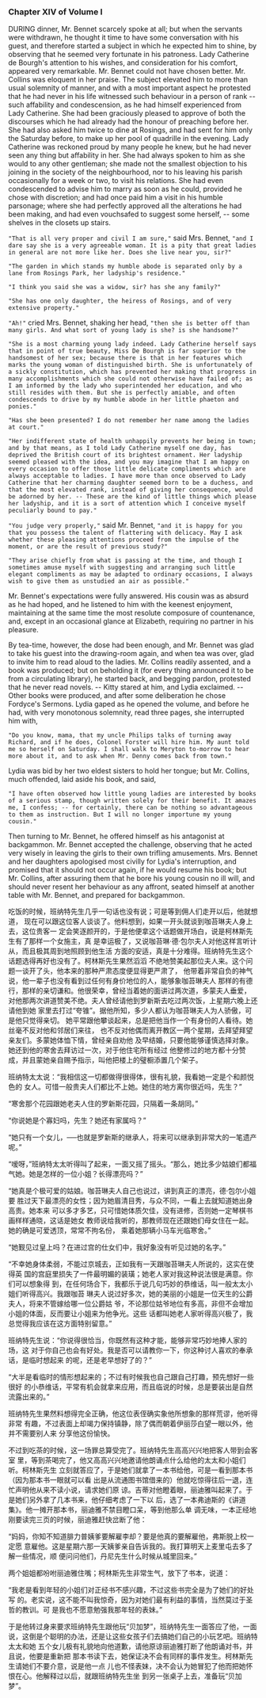 ### Chapter XIV of Volume I

 DURING dinner, Mr. Bennet scarcely spoke at all; but when the servants were withdrawn, he thought it time to have some conversation with his guest, and therefore started a subject in which he expected him to shine, by observing that he seemed very fortunate in his patroness. Lady Catherine de Bourgh's attention to his wishes, and consideration for his comfort, appeared very remarkable. Mr. Bennet could not have chosen better. Mr. Collins was eloquent in her praise. The subject elevated him to more than usual solemnity of manner, and with a most important aspect he protested that he had never in his life witnessed such behaviour in a person of rank -- such affability and condescension, as he had himself experienced from Lady Catherine. She had been graciously pleased to approve of both the discourses which he had already had the honour of preaching before her. She had also asked him twice to dine at Rosings, and had sent for him only the Saturday before, to make up her pool of quadrille in the evening. Lady Catherine was reckoned proud by many people he knew, but he had never seen any thing but affability in her. She had always spoken to him as she would to any other gentleman; she made not the smallest objection to his joining in the society of the neighbourhood, nor to his leaving his parish occasionally for a week or two, to visit his relations. She had even condescended to advise him to marry as soon as he could, provided he chose with discretion; and had once paid him a visit in his humble parsonage; where she had perfectly approved all the alterations he had been making, and had even vouchsafed to suggest some herself, -- some shelves in the closets up stairs.

```"That is all very proper and civil I am sure,"``` said Mrs. Bennet, ```"and I dare say she is a very agreeable woman. It is a pity that great ladies in general are not more like her. Does she live near you, sir?"```

```"The garden in which stands my humble abode is separated only by a lane from Rosings Park, her ladyship's residence."```

```"I think you said she was a widow, sir? has she any family?"```

```"She has one only daughter, the heiress of Rosings, and of very extensive property."```

```"Ah!"``` cried Mrs. Bennet, shaking her head, ```"then she is better off than many girls. And what sort of young lady is she? is she handsome?"```

```"She is a most charming young lady indeed. Lady Catherine herself says that in point of true beauty, Miss De Bourgh is far superior to the handsomest of her sex; because there is that in her features which marks the young woman of distinguished birth. She is unfortunately of a sickly constitution, which has prevented her making that progress in many accomplishments which she could not otherwise have failed of; as I am informed by the lady who superintended her education, and who still resides with them. But she is perfectly amiable, and often condescends to drive by my humble abode in her little phaeton and ponies."```

```"Has she been presented? I do not remember her name among the ladies at court."```

```"Her indifferent state of health unhappily prevents her being in town; and by that means, as I told Lady Catherine myself one day, has deprived the British court of its brightest ornament. Her ladyship seemed pleased with the idea, and you may imagine that I am happy on every occasion to offer those little delicate compliments which are always acceptable to ladies. I have more than once observed to Lady Catherine that her charming daughter seemed born to be a duchess, and that the most elevated rank, instead of giving her consequence, would be adorned by her. -- These are the kind of little things which please her ladyship, and it is a sort of attention which I conceive myself peculiarly bound to pay."```

```"You judge very properly,"``` said Mr. Bennet, ```"and it is happy for you that you possess the talent of flattering with delicacy. May I ask whether these pleasing attentions proceed from the impulse of the moment, or are the result of previous study?"```

```"They arise chiefly from what is passing at the time, and though I sometimes amuse myself with suggesting and arranging such little elegant compliments as may be adapted to ordinary occasions, I always wish to give them as unstudied an air as possible."```

Mr. Bennet's expectations were fully answered. His cousin was as absurd as he had hoped, and he listened to him with the keenest enjoyment, maintaining at the same time the most resolute composure of countenance, and, except in an occasional glance at Elizabeth, requiring no partner in his pleasure.

By tea-time, however, the dose had been enough, and Mr. Bennet was glad to take his guest into the drawing-room again, and when tea was over, glad to invite him to read aloud to the ladies. Mr. Collins readily assented, and a book was produced; but on beholding it (for every thing announced it to be from a circulating library), he started back, and begging pardon, protested that he never read novels. -- Kitty stared at him, and Lydia exclaimed. -- Other books were produced, and after some deliberation he chose Fordyce's Sermons. Lydia gaped as he opened the volume, and before he had, with very monotonous solemnity, read three pages, she interrupted him with,

```"Do you know, mama, that my uncle Philips talks of turning away Richard, and if he does, Colonel Forster will hire him. My aunt told me so herself on Saturday. I shall walk to Meryton to-morrow to hear more about it, and to ask when Mr. Denny comes back from town."```

Lydia was bid by her two eldest sisters to hold her tongue; but Mr. Collins, much offended, laid aside his book, and said,

```"I have often observed how little young ladies are interested by books of a serious stamp, though written solely for their benefit. It amazes me, I confess; -- for certainly, there can be nothing so advantageous to them as instruction. But I will no longer importune my young cousin."```

Then turning to Mr. Bennet, he offered himself as his antagonist at backgammon. Mr. Bennet accepted the challenge, observing that he acted very wisely in leaving the girls to their own trifling amusements. Mrs. Bennet and her daughters apologised most civilly for Lydia's interruption, and promised that it should not occur again, if he would resume his book; but Mr. Collins, after assuring them that he bore his young cousin no ill will, and should never resent her behaviour as any affront, seated himself at another table with Mr. Bennet, and prepared for backgammon.

吃饭的时候，班纳特先生几乎一句话也没有说；可是等到佣人们走开以后，他就想道， 现在可以跟这位客人谈谈了。他料想到，如果一开头就谈到咖苔琳夫人身上去，这位贵客一 定会笑逐颜开的，于是他便拿这个话题做开场白，说是柯林斯先生有了那样一个女施主，真 是幸运极了，又说咖苔琳·德·包尔夫人对他这样言听计从，而且极其周到地照顾到他生活 方面的安适，真是十分难得。班纳特先生这个话题选得再好也没有了。柯林斯先生果然滔滔 不绝地赞美起那位夫人来。这个问题一谈开了头，他本来的那种严肃态度便显得更严肃了， 他带着非常自负的神气说，他一辈子也没有看到过任何有身价地位的人，能够象咖苔琳夫人 那样的有德行，那样的亲切谦和。他很荣幸，曾经当着她的面讲过两次道，多蒙夫人垂爱， 对他那两次讲道赞美不绝。夫人曾经请他到罗新斯去吃过两次饭，上星期六晚上还请他到她 家里去打过“夸锥”。据他所知，多少人都认为咖苔琳夫人为人骄傲，可是他只觉得亲切。 她平常跟他攀谈起来，总是把他当作一个有身份的人看待。她丝毫不反对他和邻居们来往， 也不反对他偶而离开教区一两个星期，去拜望拜望亲友们。多蒙她体恤下情，曾经亲自劝他 及早结婚，只要他能够谨慎选择对象。她还到他的寒舍去拜访过一次，对于他住宅所有经过 他整修过的地方都十分赞成，并且蒙她亲自赐予指示，叫他把楼上的璧橱添置几个架子。

班纳特太太说：“我相信这一切都做得很得体，很有礼貌，我看她一定是个和颜悦色的 女人。可惜一般贵夫人们都比不上她。她住的地方离你很近吗，先生？”

“寒舍那个花园跟她老夫人住的罗新斯花园，只隔着一条胡同。”

“你说她是个寡妇吗，先生？她还有家属吗？”

“她只有一个女儿，──也就是罗新斯的继承人，将来可以继承到非常大的一笔遗产 呢。”

“嗳呀，”班纳特太太听得叫了起来，一面又摇了摇头。“那么，她比多少姑娘们都福 气她。她是怎样的一位小姐？长得漂亮吗？”

“她真是个极可爱的姑娘。咖苔琳夫人自己也说过，讲到真正的漂亮，德·包尔小姐要 胜过天下最漂亮的女性；因为她眉清目秀，与众不同，一看上去就知道她出身高贵。她本来 可以多才多艺，只可惜她体质欠佳，没有进修，否则她一定琴棋书画样样通晓，这话是她女 教师说给我听的，那教师现在还跟她们母女住在一起。她的确是可爱透顶，常常不拘名份， 乘着她那辆小马车光临寒舍。”

“她觐见过皇上吗？在进过宫的仕女们中，我好象没有听见过她的名字。”

“不幸她身体柔弱，不能过京城去，正如我有一天跟咖苔琳夫人所说的，这实在使得英 国的宫庭里损失了一件最明媚的装璜；她老人家对我这种说法很是满意。你们可以想象得 到，在任何场合下，我都乐于说几句巧妙的恭维话，叫一般太太小姐们听得高兴。我跟咖苔 琳夫人说过好多次，她的美丽的小姐是一位天生的公爵夫人，将来不管嫁给哪一位公爵姑 爷，不论那位姑爷地位有多高，非但不会增加小姐的体面，反而要让小姐来为他争光。这些 话都叫她老人家听得高兴极了，我总觉得我应该在这方面特别留意。”

班纳特先生说：“你说得很恰当，你既然有这种才能，能够非常巧妙地捧人家的场，这 对于你自己也会有好处。我是否可以请教你一下，你这种讨人喜欢的奉承话，是临时想起来 的呢，还是老早想好了的？”

“大半是看临时的情形想起来的；不过有时候我也自己跟自己打趣，预先想好一些很好 的小恭维话，平常有机会就拿来应用，而且临说的时候，总是要装出是自然流露出来的。”

班纳特先生果然料想得完全正确，他这位表侄确实象他所想象的那样荒谬，他听得非常 有趣，不过表面上却竭力保持镇静，除了偶而朝着伊丽莎白望一眼以外，他并不需要别人来 分享他这份愉快。

不过到吃茶的时候，这一场罪总算受完了。班纳特先生高高兴兴地把客人带到会客室 里，等到茶喝完了，他又高高兴兴地邀请他朗诵点什么给他的太太和小姐们听。柯林斯先生 立刻就答应了，于是她们就拿了一本书给他，可是一看到那本书（因为那本书一眼就可以看 出是从流通图书馆借来的）他就吃惊得往后一退，连忙声明他从来不读小说，请求她们原 谅。吉蒂对他瞪着眼，丽迪雅叫起来了。于是她们另外拿了几本书来，他仔细考虑了一下以 后，选了一本弗迪斯的《讲道集》。他一摊开那本书，丽迪雅不禁目瞪口呆，等到他那么单 调无味，一本正经地刚要读完三页的时候，丽迪雅赶快岔断了他：

“妈妈，你知不知道腓力普姨爹要解雇李却？要是他真的要解雇他，弗斯脱上校一定愿 意雇他。这是星期六那一天姨爹亲自告诉我的。我打算明天上麦里屯去多了解一些情况，顺 便问问他们，丹尼先生什么时候从城里回来。”

两个姐姐都吩咐丽迪雅住嘴；柯林斯先生非常生气，放下了书本，说道：

“我老是看到年轻的小姐们对正经书不感兴趣，不过这些书完全是为了她们的好处写 的。老实说，这不能不叫我惊奇，因为对她们最有利益的事情，当然莫过于圣哲的教训。可 是我也不愿意勉强我那年轻的表妹。”

于是他转过身来要求班纳特先生跟他玩“贝加梦”，班纳特先生一面答应了他，一面 说，这倒是个聪明的办法，还是让这些女孩子们去搞她们自己的小玩艺吧。班纳特太太和她 五个女儿极有礼貌地向他道歉，请他原谅丽迪雅打断了他朗诵对书，并且说，他要是重新把 那本书读下去，她保证决不会有同样的事件发生。柯林斯先生请她们不要介意，说是他一点 儿也不怪表妹，决不会认为她冒犯了他而把她怀恨在心。他解释过以后，就跟班纳特先生坐 到另一张桌子上去，准备玩“贝加梦”。



